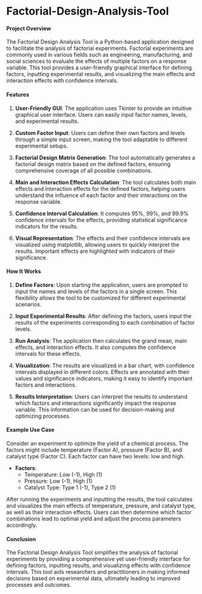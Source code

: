 # Factorial-Design-Analysis-Tool



#### Project Overview

The Factorial Design Analysis Tool is a Python-based application designed to facilitate the analysis of factorial experiments. Factorial experiments are commonly used in various fields such as engineering, manufacturing, and social sciences to evaluate the effects of multiple factors on a response variable. This tool provides a user-friendly graphical interface for defining factors, inputting experimental results, and visualizing the main effects and interaction effects with confidence intervals.

#### Features

1. **User-Friendly GUI**: The application uses Tkinter to provide an intuitive graphical user interface. Users can easily input factor names, levels, and experimental results.

2. **Custom Factor Input**: Users can define their own factors and levels through a simple input screen, making the tool adaptable to different experimental setups.

3. **Factorial Design Matrix Generation**: The tool automatically generates a factorial design matrix based on the defined factors, ensuring comprehensive coverage of all possible combinations.

4. **Main and Interaction Effects Calculation**: The tool calculates both main effects and interaction effects for the defined factors, helping users understand the influence of each factor and their interactions on the response variable.

5. **Confidence Interval Calculation**: It computes 95%, 99%, and 99.9% confidence intervals for the effects, providing statistical significance indicators for the results.

6. **Visual Representation**: The effects and their confidence intervals are visualized using matplotlib, allowing users to quickly interpret the results. Important effects are highlighted with indicators of their significance.

#### How It Works

1. **Define Factors**: Upon starting the application, users are prompted to input the names and levels of the factors in a single screen. This flexibility allows the tool to be customized for different experimental scenarios.

2. **Input Experimental Results**: After defining the factors, users input the results of the experiments corresponding to each combination of factor levels.

3. **Run Analysis**: The application then calculates the grand mean, main effects, and interaction effects. It also computes the confidence intervals for these effects.

4. **Visualization**: The results are visualized in a bar chart, with confidence intervals displayed in different colors. Effects are annotated with their values and significance indicators, making it easy to identify important factors and interactions.

5. **Results Interpretation**: Users can interpret the results to understand which factors and interactions significantly impact the response variable. This information can be used for decision-making and optimizing processes.

#### Example Use Case

Consider an experiment to optimize the yield of a chemical process. The factors might include temperature (Factor A), pressure (Factor B), and catalyst type (Factor C). Each factor can have two levels: low and high.

- **Factors**:
  - Temperature: Low (-1), High (1)
  - Pressure: Low (-1), High (1)
  - Catalyst Type: Type 1 (-1), Type 2 (1)

After running the experiments and inputting the results, the tool calculates and visualizes the main effects of temperature, pressure, and catalyst type, as well as their interaction effects. Users can then determine which factor combinations lead to optimal yield and adjust the process parameters accordingly.

#### Conclusion

The Factorial Design Analysis Tool simplifies the analysis of factorial experiments by providing a comprehensive yet user-friendly interface for defining factors, inputting results, and visualizing effects with confidence intervals. This tool aids researchers and practitioners in making informed decisions based on experimental data, ultimately leading to improved processes and outcomes.
